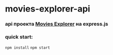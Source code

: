 # movies-explorer-api 

### api проекта [Movies Explorer](https://github.com/Dmitry-Filippov/movies-explorer-frontend.git) на express.js

### quick start:
`npm install`
`npm start`
